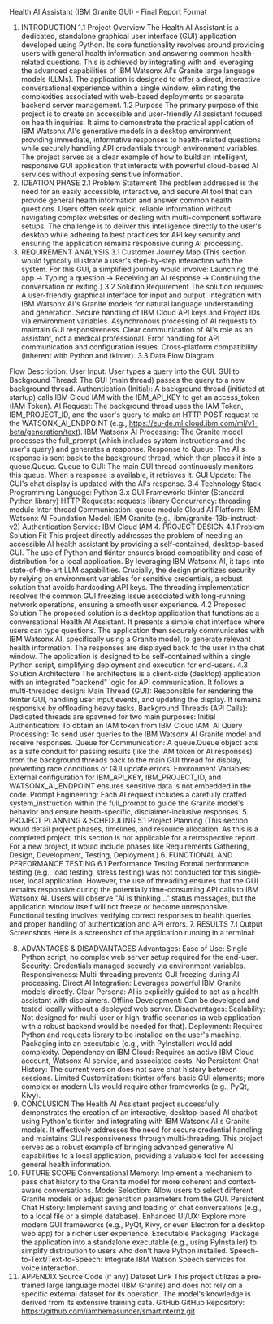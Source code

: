 Health AI Assistant (IBM Granite GUI) - Final Report Format
1. INTRODUCTION
1.1 Project Overview
The Health AI Assistant is a dedicated, standalone graphical user interface (GUI) application developed using Python. Its core functionality revolves around providing users with general health information and answering common health-related questions. This is achieved by integrating with and leveraging the advanced capabilities of IBM Watsonx AI's Granite large language models (LLMs). The application is designed to offer a direct, interactive conversational experience within a single window, eliminating the complexities associated with web-based deployments or separate backend server management.
1.2 Purpose
The primary purpose of this project is to create an accessible and user-friendly AI assistant focused on health inquiries. It aims to demonstrate the practical application of IBM Watsonx AI's generative models in a desktop environment, providing immediate, informative responses to health-related questions while securely handling API credentials through environment variables. The project serves as a clear example of how to build an intelligent, responsive GUI application that interacts with powerful cloud-based AI services without exposing sensitive information.
2. IDEATION PHASE
2.1 Problem Statement
The problem addressed is the need for an easily accessible, interactive, and secure AI tool that can provide general health information and answer common health questions. Users often seek quick, reliable information without navigating complex websites or dealing with multi-component software setups. The challenge is to deliver this intelligence directly to the user's desktop while adhering to best practices for API key security and ensuring the application remains responsive during AI processing.
3. REQUIREMENT ANALYSIS
3.1 Customer Journey Map
(This section would typically illustrate a user's step-by-step interaction with the system. For this GUI, a simplified journey would involve: Launching the app -> Typing a question -> Receiving an AI response -> Continuing the conversation or exiting.)
3.2 Solution Requirement
The solution requires:
A user-friendly graphical interface for input and output.
Integration with IBM Watsonx AI's Granite models for natural language understanding and generation.
Secure handling of IBM Cloud API keys and Project IDs via environment variables.
Asynchronous processing of AI requests to maintain GUI responsiveness.
Clear communication of AI's role as an assistant, not a medical professional.
Error handling for API communication and configuration issues.
Cross-platform compatibility (inherent with Python and tkinter).
3.3 Data Flow Diagram


Flow Description:
User Input: User types a query into the GUI.
GUI to Background Thread: The GUI (main thread) passes the query to a new background thread.
Authentication (Initial): A background thread (initiated at startup) calls IBM Cloud IAM with the IBM_API_KEY to get an access_token (IAM Token).
AI Request: The background thread uses the IAM Token, IBM_PROJECT_ID, and the user's query to make an HTTP POST request to the WATSONX_AI_ENDPOINT (e.g., https://eu-de.ml.cloud.ibm.com/ml/v1-beta/generation/text).
IBM Watsonx AI Processing: The Granite model processes the full_prompt (which includes system instructions and the user's query) and generates a response.
Response to Queue: The AI's response is sent back to the background thread, which then places it into a queue.Queue.
Queue to GUI: The main GUI thread continuously monitors this queue. When a response is available, it retrieves it.
GUI Update: The GUI's chat display is updated with the AI's response.
3.4 Technology Stack
Programming Language: Python 3.x
GUI Framework: tkinter (Standard Python library)
HTTP Requests: requests library
Concurrency: threading module
Inter-thread Communication: queue module
Cloud AI Platform: IBM Watsonx AI
Foundation Model: IBM Granite (e.g., ibm/granite-13b-instruct-v2)
Authentication Service: IBM Cloud IAM
4. PROJECT DESIGN
4.1 Problem Solution Fit
This project directly addresses the problem of needing an accessible AI health assistant by providing a self-contained, desktop-based GUI. The use of Python and tkinter ensures broad compatibility and ease of distribution for a local application. By leveraging IBM Watsonx AI, it taps into state-of-the-art LLM capabilities. Crucially, the design prioritizes security by relying on environment variables for sensitive credentials, a robust solution that avoids hardcoding API keys. The threading implementation resolves the common GUI freezing issue associated with long-running network operations, ensuring a smooth user experience.
4.2 Proposed Solution
The proposed solution is a desktop application that functions as a conversational Health AI Assistant. It presents a simple chat interface where users can type questions. The application then securely communicates with IBM Watsonx AI, specifically using a Granite model, to generate relevant health information. The responses are displayed back to the user in the chat window. The application is designed to be self-contained within a single Python script, simplifying deployment and execution for end-users.
4.3 Solution Architecture
The architecture is a client-side (desktop) application with an integrated "backend" logic for API communication. It follows a multi-threaded design:
Main Thread (GUI): Responsible for rendering the tkinter GUI, handling user input events, and updating the display. It remains responsive by offloading heavy tasks.
Background Threads (API Calls): Dedicated threads are spawned for two main purposes:
Initial Authentication: To obtain an IAM token from IBM Cloud IAM.
AI Query Processing: To send user queries to the IBM Watsonx AI Granite model and receive responses.
Queue for Communication: A queue.Queue object acts as a safe conduit for passing results (like the IAM token or AI responses) from the background threads back to the main GUI thread for display, preventing race conditions or GUI update errors.
Environment Variables: External configuration for IBM_API_KEY, IBM_PROJECT_ID, and WATSONX_AI_ENDPOINT ensures sensitive data is not embedded in the code.
Prompt Engineering: Each AI request includes a carefully crafted system_instruction within the full_prompt to guide the Granite model's behavior and ensure health-specific, disclaimer-inclusive responses.
5. PROJECT PLANNING & SCHEDULING
5.1 Project Planning
(This section would detail project phases, timelines, and resource allocation. As this is a completed project, this section is not applicable for a retrospective report. For a new project, it would include phases like Requirements Gathering, Design, Development, Testing, Deployment.)
6. FUNCTIONAL AND PERFORMANCE TESTING
6.1 Performance Testing
Formal performance testing (e.g., load testing, stress testing) was not conducted for this single-user, local application. However, the use of threading ensures that the GUI remains responsive during the potentially time-consuming API calls to IBM Watsonx AI. Users will observe "AI is thinking..." status messages, but the application window itself will not freeze or become unresponsive. Functional testing involves verifying correct responses to health queries and proper handling of authentication and API errors.
7. RESULTS
7.1 Output Screenshots
Here is a screenshot of the application running in a terminal:

8. ADVANTAGES & DISADVANTAGES
Advantages:
Ease of Use: Single Python script, no complex web server setup required for the end-user.
Security: Credentials managed securely via environment variables.
Responsiveness: Multi-threading prevents GUI freezing during AI processing.
Direct AI Integration: Leverages powerful IBM Granite models directly.
Clear Persona: AI is explicitly guided to act as a health assistant with disclaimers.
Offline Development: Can be developed and tested locally without a deployed web server.
Disadvantages:
Scalability: Not designed for multi-user or high-traffic scenarios (a web application with a robust backend would be needed for that).
Deployment: Requires Python and requests library to be installed on the user's machine. Packaging into an executable (e.g., with PyInstaller) would add complexity.
Dependency on IBM Cloud: Requires an active IBM Cloud account, Watsonx AI service, and associated costs.
No Persistent Chat History: The current version does not save chat history between sessions.
Limited Customization: tkinter offers basic GUI elements; more complex or modern UIs would require other frameworks (e.g., PyQt, Kivy).
9. CONCLUSION
The Health AI Assistant project successfully demonstrates the creation of an interactive, desktop-based AI chatbot using Python's tkinter and integrating with IBM Watsonx AI's Granite models. It effectively addresses the need for secure credential handling and maintains GUI responsiveness through multi-threading. This project serves as a robust example of bringing advanced generative AI capabilities to a local application, providing a valuable tool for accessing general health information.
10. FUTURE SCOPE
Conversational Memory: Implement a mechanism to pass chat history to the Granite model for more coherent and context-aware conversations.
Model Selection: Allow users to select different Granite models or adjust generation parameters from the GUI.
Persistent Chat History: Implement saving and loading of chat conversations (e.g., to a local file or a simple database).
Enhanced UI/UX: Explore more modern GUI frameworks (e.g., PyQt, Kivy, or even Electron for a desktop web app) for a richer user experience.
Executable Packaging: Package the application into a standalone executable (e.g., using PyInstaller) to simplify distribution to users who don't have Python installed.
Speech-to-Text/Text-to-Speech: Integrate IBM Watson Speech services for voice interaction.
11. APPENDIX
Source Code (if any)
Dataset Link
This project utilizes a pre-trained large language model (IBM Granite) and does not rely on a specific external dataset for its operation. The model's knowledge is derived from its extensive training data.
GitHub
GitHub Repository: https://github.com/iamhemasunder/smartinternz.git
